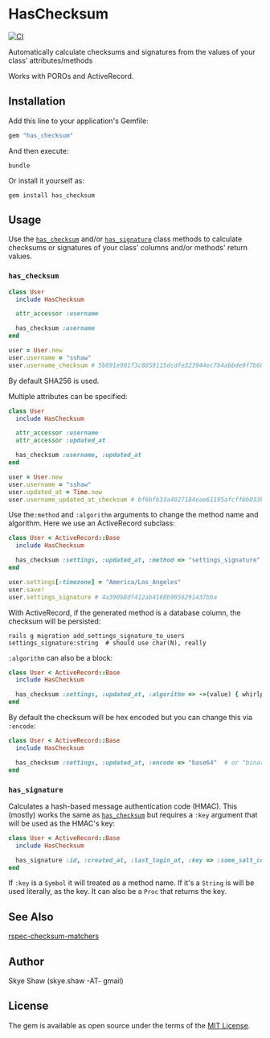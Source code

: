 # HasChecksum

[![CI](https://github.com/sshaw/has_checksum/actions/workflows/ci.yml/badge.svg)](https://github.com/sshaw/has_checksum/actions/workflows/ci.yml)

Automatically calculate checksums and signatures from the values of your class' attributes/methods

Works with POROs and ActiveRecord.

## Installation

Add this line to your application's Gemfile:

```ruby
gem "has_checksum"
```

And then execute:

    bundle

Or install it yourself as:

    gem install has_checksum

## Usage

Use the [`has_checksum`](#has_checksum) and/or [`has_signature`](#has_signature) class methods to calculate checksums or signatures of your class' columns and/or methods' return values.

### `has_checksum`

```rb
class User
  include HasChecksum

  attr_accessor :username

  has_checksum :username
end

user = User.new
user.username = "sshaw"
user.username_checksum # 5b891e901f3c8859115dcdfe323944ec7b4abbde9f7b680430fca7d2c7af89e5
```

By default SHA256 is used.

Multiple attributes can be specified:

```rb
class User
  include HasChecksum

  attr_accessor :username
  attr_accessor :updated_at

  has_checksum :username, :updated_at
end

user = User.new
user.username = "sshaw"
user.updated_at = Time.now
user.username_updated_at_checksum # bf6bfb33a4927184eae61195afcff0b033b13da15d79629d513639717c06e15f
```

Use the`:method` and `:algorithm` arguments to change the method name and algorithm. Here we use an ActiveRecord subclass:

```rb
class User < ActiveRecord::Base
  include HasChecksum

  has_checksum :settings, :updated_at, :method => "settings_signature", :algorithm => "md5"
end

user.settings[:timezone] = "America/Los_Angeles"
user.save!
user.settings_signature # 4a390b8df412ab4168b9856291437bba
```

With ActiveRecord, if the generated method is a database column, the checksum will be persisted:

```
rails g migration add_settings_signature_to_users settings_signature:string  # should use char(N), really
```

`:algorithm` can also be a block:

```rb
class User < ActiveRecord::Base
  include HasChecksum

  has_checksum :settings, :updated_at, :algorithm => ->(value) { whirlpool(value) }
end
```

By default the checksum will be hex encoded but you can change this via `:encode`:

```rb
class User < ActiveRecord::Base
  include HasChecksum

  has_checksum :settings, :updated_at, :encode => "base64"  # or "binary" or "bubblebabble"
end
```

### `has_signature`

Calculates a hash-based message authentication code (HMAC).
This (mostly) works the same as [`has_checksum`](#has_checksum) but requires a `:key` argument that will be used as the HMAC's key:

```rb
class User < ActiveRecord::Base
  include HasChecksum

  has_signature :id, :created_at, :last_login_at, :key => :some_salt_column, :method => "session_id"
end
```

If `:key` is a `Symbol` it will treated as a method name. If it's a `String` is will be used literally, as the key.
It can also be a `Proc` that returns the key.

## See Also

[rspec-checksum-matchers](https://gist.github.com/sshaw/df14f6f89860b2dbcfd2)

## Author

Skye Shaw (skye.shaw -AT- gmail)

## License

The gem is available as open source under the terms of the [MIT License](https://opensource.org/licenses/MIT).
